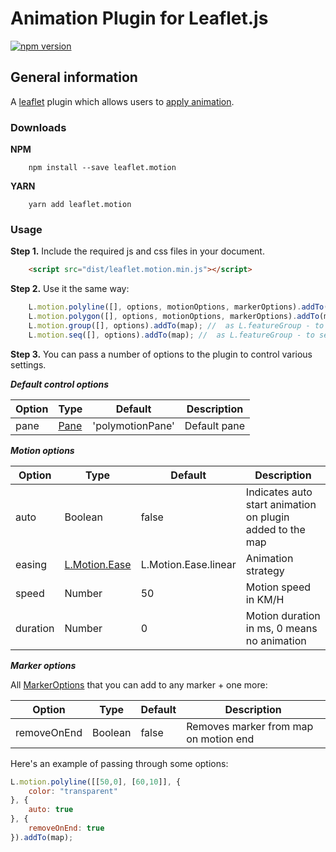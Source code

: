 # Animation Plugin for Leaflet.js
[![npm version](https://badge.fury.io/js/leaflet.motion.svg)](https://www.npmjs.com/package/leaflet.motion)

## General information

A [leaflet](http://www.leafletjs.com) plugin which allows users to [apply animation](https://igor-vladyka.github.io/leaflet.motion/).

### Downloads
**NPM**
````
	npm install --save leaflet.motion
````

**YARN**
````
	yarn add leaflet.motion
````

### Usage
**Step 1.** Include the required js and css files in your document.

```html
	<script src="dist/leaflet.motion.min.js"></script>
```

**Step 2.** Use it the same way:

``` js
	L.motion.polyline([], options, motionOptions, markerOptions).addTo(map); //  as L.polyline
	L.motion.polygon([], options, motionOptions, markerOptions).addTo(map); //  as L.polygon
	L.motion.group([], options).addTo(map); //  as L.featureGroup - to run all animation at same time
	L.motion.seq([], options).addTo(map); //  as L.featureGroup - to setup seq for animations.
```

**Step 3.**
You can pass a number of options to the plugin to control various settings.

***Default control options***

| Option        | Type         | Default      | Description   |
| ------------- |--------------|--------------|---------------|
| pane    		| [Pane](https://leafletjs.com/reference-1.3.4.html#map-pane) | 'polymotionPane' 	  | Default pane |

***Motion options***

| Option        | Type         | Default      | Description   |
| ------------- |--------------|--------------|---------------|
| auto     		| Boolean      | false  	  | Indicates auto start animation on plugin added to the map |
| easing    	| [L.Motion.Ease](https://github.com/Igor-Vladyka/leaflet.motion/blob/master/src/leaflet.motion.easing.js)| L.Motion.Ease.linear | Animation strategy |
| speed    		| Number | 50 	  | Motion speed in KM/H |
| duration    	| Number | 0  | Motion duration in ms, 0 means no animation |

***Marker options***

All [MarkerOptions](https://leafletjs.com/reference-1.3.4.html#marker-option) that you can add to any marker + one more:

| Option        | Type         | Default      | Description   |
| ------------- |--------------|--------------|---------------|
| removeOnEnd	| Boolean | false  | Removes marker from map on motion end |


Here's an example of passing through some options:
``` js
L.motion.polyline([[50,0], [60,10]], {
	color: "transparent"
}, {
	auto: true
}, {
	removeOnEnd: true
}).addTo(map);
```
